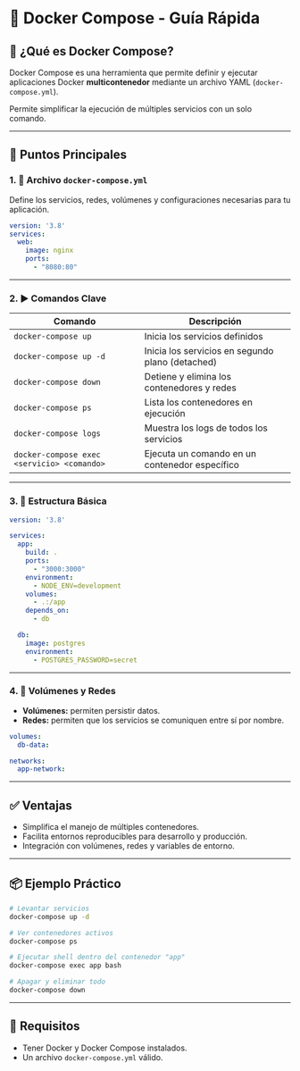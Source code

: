 
# 🐳 Docker Compose - Guía Rápida

## 📌 ¿Qué es Docker Compose?

Docker Compose es una herramienta que permite definir y ejecutar aplicaciones Docker **multicontenedor** mediante un archivo YAML (`docker-compose.yml`).

Permite simplificar la ejecución de múltiples servicios con un solo comando.

---

## 🔑 Puntos Principales

### 1. 📁 Archivo `docker-compose.yml`

Define los servicios, redes, volúmenes y configuraciones necesarias para tu aplicación.

```yaml
version: '3.8'
services:
  web:
    image: nginx
    ports:
      - "8080:80"
```

---

### 2. ▶️ Comandos Clave

| Comando                         | Descripción                                      |
|--------------------------------|--------------------------------------------------|
| `docker-compose up`            | Inicia los servicios definidos                   |
| `docker-compose up -d`         | Inicia los servicios en segundo plano (detached) |
| `docker-compose down`          | Detiene y elimina los contenedores y redes       |
| `docker-compose ps`            | Lista los contenedores en ejecución              |
| `docker-compose logs`          | Muestra los logs de todos los servicios          |
| `docker-compose exec <servicio> <comando>` | Ejecuta un comando en un contenedor específico |

---

### 3. 🧱 Estructura Básica

```yaml
version: '3.8'

services:
  app:
    build: .
    ports:
      - "3000:3000"
    environment:
      - NODE_ENV=development
    volumes:
      - .:/app
    depends_on:
      - db

  db:
    image: postgres
    environment:
      - POSTGRES_PASSWORD=secret
```

---

### 4. 🔁 Volúmenes y Redes

- **Volúmenes:** permiten persistir datos.
- **Redes:** permiten que los servicios se comuniquen entre sí por nombre.

```yaml
volumes:
  db-data:

networks:
  app-network:
```

---

## ✅ Ventajas

- Simplifica el manejo de múltiples contenedores.
- Facilita entornos reproducibles para desarrollo y producción.
- Integración con volúmenes, redes y variables de entorno.

---

## 📦 Ejemplo Práctico

```bash
# Levantar servicios
docker-compose up -d

# Ver contenedores activos
docker-compose ps

# Ejecutar shell dentro del contenedor "app"
docker-compose exec app bash

# Apagar y eliminar todo
docker-compose down
```

---

## 🚀 Requisitos

- Tener Docker y Docker Compose instalados.
- Un archivo `docker-compose.yml` válido.
